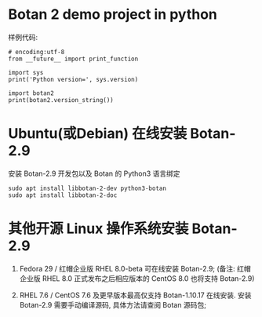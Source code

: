 # Botan 2 demo project in python
样例代码:
```
# encoding:utf-8
from __future__ import print_function

import sys
print('Python version=', sys.version)

import botan2
print(botan2.version_string())
```

# Ubuntu(或Debian) 在线安装 Botan-2.9
安装 Botan-2.9 开发包以及 Botan 的 Python3 语言绑定
```
sudo apt install libbotan-2-dev python3-botan
sudo apt install libbotan-2-doc
```

# 其他开源 Linux 操作系统安装 Botan-2.9
1. Fedora 29 / 红帽企业版 RHEL 8.0-beta 可在线安装 Botan-2.9;
   (备注: 红帽企业版 RHEL 8.0 正式发布之后相应版本的 CentOS 8.0 也将支持 Botan-2.9)

2. RHEL 7.6 / CentOS 7.6 及更早版本最高仅支持 Botan-1.10.17 在线安装. 安装 Botan-2.9 需要手动编译源码, 具体方法请查阅 Botan 源码包;

